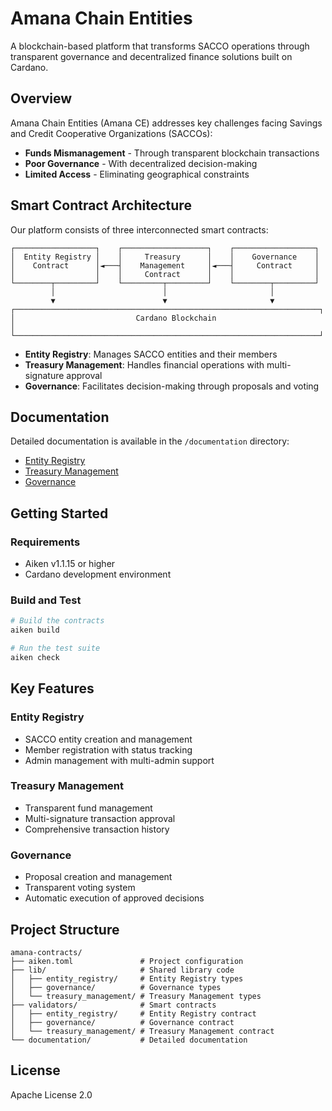 # Amana Chain Entities

A blockchain-based platform that transforms SACCO operations through transparent governance and decentralized finance solutions built on Cardano.

## Overview

Amana Chain Entities (Amana CE) addresses key challenges facing Savings and Credit Cooperative Organizations (SACCOs):

- **Funds Mismanagement** - Through transparent blockchain transactions
- **Poor Governance** - With decentralized decision-making
- **Limited Access** - Eliminating geographical constraints

## Smart Contract Architecture

Our platform consists of three interconnected smart contracts:

```
┌──────────────────┐    ┌───────────────────┐    ┌──────────────────┐
│  Entity Registry │    │     Treasury      │    │    Governance    │
│    Contract      │◄───┤    Management     │◄───┤     Contract     │
│                  │    │     Contract      │    │                  │
└────────┬─────────┘    └─────────┬─────────┘    └────────┬─────────┘
         │                        │                       │
         ▼                        ▼                       ▼
┌────────────────────────────────────────────────────────────────────┐
│                           Cardano Blockchain                        │
└────────────────────────────────────────────────────────────────────┘
```

- **Entity Registry**: Manages SACCO entities and their members
- **Treasury Management**: Handles financial operations with multi-signature approval
- **Governance**: Facilitates decision-making through proposals and voting

## Documentation

Detailed documentation is available in the `/documentation` directory:

- [Entity Registry](./documentation/ENTITY_REGISTRY.md)
- [Treasury Management](./documentation/TREASURY_MANAGEMENT.md)
- [Governance](./documentation/GOVERNANCE.md)

## Getting Started

### Requirements

- Aiken v1.1.15 or higher
- Cardano development environment

### Build and Test

```bash
# Build the contracts
aiken build

# Run the test suite
aiken check
```

## Key Features

### Entity Registry
- SACCO entity creation and management
- Member registration with status tracking
- Admin management with multi-admin support

### Treasury Management
- Transparent fund management
- Multi-signature transaction approval
- Comprehensive transaction history

### Governance
- Proposal creation and management
- Transparent voting system
- Automatic execution of approved decisions

## Project Structure

```
amana-contracts/
├── aiken.toml               # Project configuration
├── lib/                     # Shared library code
│   ├── entity_registry/     # Entity Registry types
│   ├── governance/          # Governance types
│   └── treasury_management/ # Treasury Management types
├── validators/              # Smart contracts
│   ├── entity_registry/     # Entity Registry contract
│   ├── governance/          # Governance contract
│   └── treasury_management/ # Treasury Management contract
└── documentation/           # Detailed documentation
```

## License

Apache License 2.0